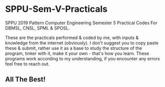 # SPPU-Sem-V-Practicals
 SPPU 2019 Pattern Computer Engineering Semester 5 Practical Codes For DBMSL, CNSL, SPML & SPOSL.
 
 These are the practicals performed & coded by me, with inputs & knowledge from the internet (obviously). I don't suggest you to copy paste these & submit, rather use it as a base to study the structure of the program, tinker with it, make it your own - that's how you learn. These programs work according to my understanding, if you encounter any errors feel free to reach out.
 
 ## All The Best!
